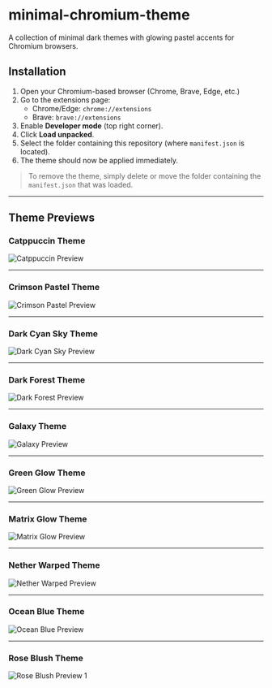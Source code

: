 # minimal-chromium-theme
A collection of minimal dark themes with glowing pastel accents for Chromium browsers.

## Installation

1. Open your Chromium-based browser (Chrome, Brave, Edge, etc.)
2. Go to the extensions page:
   - Chrome/Edge: `chrome://extensions`
   - Brave: `brave://extensions`
3. Enable **Developer mode** (top right corner).
4. Click **Load unpacked**.
5. Select the folder containing this repository (where `manifest.json` is located).
6. The theme should now be applied immediately.

> To remove the theme, simply delete or move the folder containing the `manifest.json` that was loaded.

---

## Theme Previews

### Catppuccin Theme
![Catppuccin Preview](https://i.ibb.co/0yb5KYrB/Screenshot-2025-09-05-123650.png)

---

### Crimson Pastel Theme
![Crimson Pastel Preview](https://i.ibb.co/KcrQL8Fc/Screenshot-2025-09-05-123900.png)

---

### Dark Cyan Sky Theme
![Dark Cyan Sky Preview](https://i.ibb.co/k6sQJ3WT/Screenshot-2025-09-05-124027.png)

---

### Dark Forest Theme
![Dark Forest Preview](https://i.ibb.co/m5dLVwcG/Screenshot-2025-09-05-124142.png)

---

### Galaxy Theme
![Galaxy Preview](https://i.ibb.co/xkcC5B0/Screenshot-2025-09-05-124354.png)

---

### Green Glow Theme
![Green Glow Preview](https://i.ibb.co/7JXk5KcY/Screenshot-2025-09-04-134740.png)

---

### Matrix Glow Theme
![Matrix Glow Preview](https://i.ibb.co/Kp9m2gwf/Screenshot-2025-09-05-124518.png)

---

### Nether Warped Theme
![Nether Warped Preview](https://i.ibb.co/svdjM8zN/Screenshot-2025-09-05-124743.png)

---

### Ocean Blue Theme
![Ocean Blue Preview](https://i.ibb.co/F4nKtzSd/Screenshot-2025-09-05-124850.png)

---

### Rose Blush Theme
![Rose Blush Preview 1](https://i.ibb.co/21BDFgrd/Screenshot-2025-09-05-125018.png)
